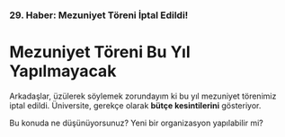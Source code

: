 ### 29. Haber: Mezuniyet Töreni İptal Edildi!

# Mezuniyet Töreni Bu Yıl Yapılmayacak

Arkadaşlar, üzülerek söylemek zorundayım ki bu yıl mezuniyet törenimiz iptal edildi. Üniversite, gerekçe olarak **bütçe kesintilerini** gösteriyor.

Bu konuda ne düşünüyorsunuz? Yeni bir organizasyon yapılabilir mi?
